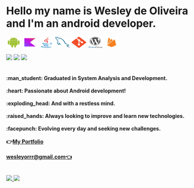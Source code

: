 <h1 alingn="center">Hello my name is Wesley de Oliveira and I'm an android developer.</h1> 
  <div> 
 <img align="center" alt="Wes-Android" height="30" width="40" src="https://raw.githubusercontent.com/devicons/devicon/master/icons/android/android-plain.svg">
  <img align="center" alt="Wes-Kotlin" height="30" width="40" src="https://raw.githubusercontent.com/devicons/devicon/master/icons/kotlin/kotlin-original.svg">
  <img align="center" alt="Wes-Java" height="30" width="40" src="https://raw.githubusercontent.com/devicons/devicon/master/icons/java/java-original.svg">
  <img align="center" alt="Wes-Banco" height="30" width="40" src="https://raw.githubusercontent.com/devicons/devicon/master/icons/mysql/mysql-original.svg">
  <img align="center" alt="Wes-Git" height="30" width="40" src="https://raw.githubusercontent.com/devicons/devicon/master/icons/git/git-original.svg">
  <img align="center" alt="Wes-word" height="30" width="40" src="https://raw.githubusercontent.com/devicons/devicon/master/icons/wordpress/wordpress-original.svg">
  <img align="center" alt="Wes-Fire" height="30" width="40" src="https://raw.githubusercontent.com/devicons/devicon/master/icons/firebase/firebase-plain.svg">  
  <div>
<br>
  <div>
 <a href="https://discord.com/channels/877169709475303465/877169710251245580" target="_blank"><img src="https://img.shields.io/badge/Discord-7289DA?style=for-the-badge&logo=discord&logoColor=white" target="_blank"></a> 
  <a href="https://www.linkedin.com/in/wesley-de-oliveira-rodrigues-1771911b4/" target="_blank"><img src="https://img.shields.io/badge/-LinkedIn-%230077B5?style=for-the-badge&logo=linkedin&logoColor=white" target="_blank"></a> 
    <a href="https://stackexchange.com/users/22543766/wesley-oliveira" target="_blank"> <img src = "https://img.shields.io/badge/Stack_Overflow-FE7A16?style=for-the-badge&logo=stack-overflow&logoColor=white" _ blank "> </a>
</div>
  

<h4><br>:man_student: Graduated in System Analysis and Development.<br>
    <br>:heart: Passionate about Android development!<br> 
    <br>:exploding_head: And with a restless mind.<br>
    <br>:raised_hands: Always looking to improve and learn new technologies.<br>
    <br>:facepunch: Evolving every day and seeking new challenges.<br>
    <br>👉<a href="https://wesleyorr.github.io/wesleyorrrportifolio/">My Portfolio</a><br>
    <br> <a href="mailto:wesleyorrr@gmail.com">wesleyorrr@gmail.com👈</a><br>
</h4>
<br>
<div>
  <a href="https://github.com/wesleyorrr">
  <img height="180em" src="https://github-readme-stats.vercel.app/api?username=wesleyorrr&show_icons=true&theme=blue&include_all_commits=true&count_private=true"/>
  <img height="180em" src="https://github-readme-stats.vercel.app/api/top-langs/?username=wesleyorrr&layout=compact&langs_count=7&theme=blue"/>
</div>
<div style="display: inline_block"><br>
  
</div>


